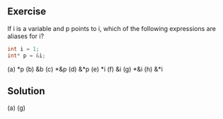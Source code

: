 ## Exercise
If i is a variable and p points to i, which of the following expressions are aliases for i?
```c
int i = 1;
int* p = &i;
```

(a) *p
(b) &b
(c) *&p
(d) &*p
(e) *i
(f) &i
(g) *&i
(h) &*i

## Solution
(a) (g)
